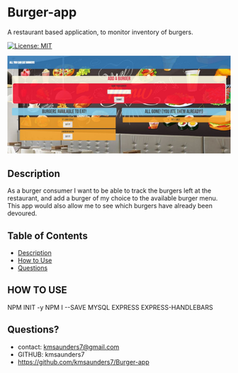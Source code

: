 # Burger-app

A restaurant based application, to monitor inventory of burgers.

[![License: MIT](https://img.shields.io/badge/License-MIT-yellow.svg)](https://opensource.org/licenses/MIT)

![Burger App](public/assets/img/Capture.JPG)

## Description
As a burger consumer
I want to be able to track the burgers left at the restaurant, and add a burger of my choice to the available burger menu. This app would also allow me to see which burgers have already been devoured.



## Table of Contents
- [Description](#description)
- [How to Use](#usage)
- [Questions](#questions)


## HOW TO USE 
NPM INIT -y
NPM I --SAVE MYSQL EXPRESS EXPRESS-HANDLEBARS


## Questions?
- contact: kmsaunders7@gmail.com
- GITHUB: kmsaunders7
- https://github.com/kmsaunders7/Burger-app